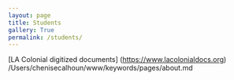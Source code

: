 ```yaml
---
layout: page
title: Students
gallery: True
permalink: /students/
---
```

[LA Colonial digitized documents] (https://www.lacolonialdocs.org) 
/Users/chenisecalhoun/www/keywords/pages/about.md